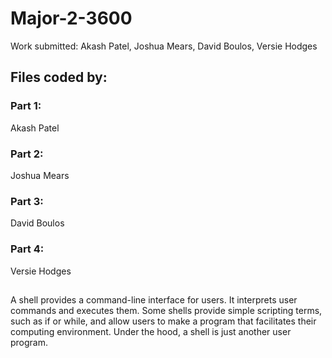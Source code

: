 # Major-2-3600
Work submitted: Akash Patel, Joshua Mears, David Boulos, Versie Hodges

## Files coded by:
### Part 1:
Akash Patel

### Part 2:
Joshua Mears

### Part 3:
David Boulos

### Part 4:
Versie Hodges

## 
A shell provides a command-line interface for users. It interprets user commands and executes them. Some shells provide simple scripting terms, such as if or while, and allow users to make a program that facilitates their computing environment. Under the hood, a shell is just another user program.
